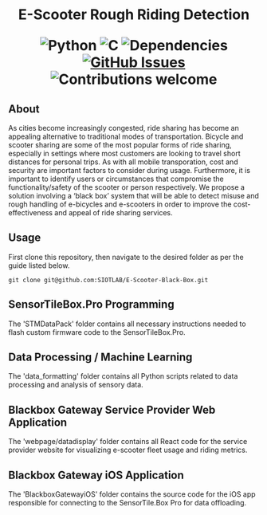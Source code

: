 <h1 align="center"> E-Scooter Rough Riding Detection

  ![Python](https://img.shields.io/badge/python-v3.8+-blue.svg)
  ![C](https://img.shields.io/badge/gcc-v14.38+-pink.svg)
  ![Dependencies](https://img.shields.io/badge/dependencies-up%20to%20date-brightgreen.svg)
  [![GitHub Issues](https://img.shields.io/github/issues/joshuajerome/senior-des.svg)](https://github.com/joshuajerome/senior-des/issues)
  ![Contributions welcome](https://img.shields.io/badge/contributions-welcome-yellow.svg)
  
</h1>

## About

As cities become increasingly congested, ride sharing has become an appealing alternative to traditional modes of transportation. Bicycle and scooter sharing are some of the most popular forms of ride sharing, especially in settings where most customers are looking to travel short distances for personal trips. As with all mobile transporation, cost and security are important factors to consider during usage. Furthermore, it is important to identify users or circumstances that compromise the functionality/safety of the scooter or person respectively. We propose a solution involving a ‘black box’ system that will be able to detect misuse and rough handling of e-bicycles and e-scooters in order to improve the cost-effectiveness and appeal of ride sharing services.

## Usage

First clone this repository, then navigate to the desired folder as per the guide listed below.

```shell
git clone git@github.com:SIOTLAB/E-Scooter-Black-Box.git
```

## SensorTileBox.Pro Programming

The 'STMDataPack' folder contains all necessary instructions needed to flash custom firmware code to the SensorTileBox.Pro.

## Data Processing / Machine Learning

The 'data_formatting' folder contains all Python scripts related to data processing and analysis of sensory data.

## Blackbox Gateway Service Provider Web Application

The 'webpage/datadisplay' folder contains all React code for the service provider website for visualizing e-scooter fleet usage and riding metrics.

## Blackbox Gateway iOS Application

The 'BlackboxGatewayiOS' folder contains the source code for the iOS app responsible for connecting to the SensorTile.Box Pro for data offloading.

